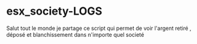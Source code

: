 # esx_society-LOGS
Salut tout le monde je partage ce script qui permet de voir l'argent retiré , déposé et blanchissement dans n'importe quel societé
